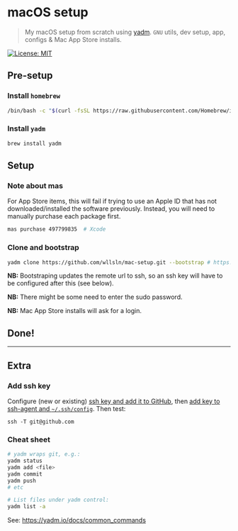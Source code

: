 # macOS setup

>  My macOS setup from scratch using [yadm](https://yadm.io).
> `GNU` utils, dev setup, app, configs & Mac App Store installs.

[![License: MIT](https://img.shields.io/badge/License-MIT-yellow.svg)](https://opensource.org/licenses/MIT)

## Pre-setup

### Install `homebrew`

```bash
/bin/bash -c "$(curl -fsSL https://raw.githubusercontent.com/Homebrew/install/HEAD/install.sh)"
```

### Install `yadm`

```bash
brew install yadm
```

## Setup

### Note about mas

For App Store items, this will fail if trying to use an Apple ID that has not downloaded/installed the software previously. Instead, you will need to manually purchase each package first.
```bash
mas purchase 497799835  # Xcode
```

### Clone and bootstrap

```bash
yadm clone https://github.com/wllsln/mac-setup.git --bootstrap # https!
```

**NB:** Bootstraping updates the remote url to ssh, so an ssh key will have to be configured after this (see below).

**NB:** There might be some need to enter the sudo password.

**NB:** Mac App Store installs will ask for a login.

## Done!

----

## Extra

### Add ssh key

Configure (new or existing) [ssh key and add it to GitHub](https://help.github.com/articles/connecting-to-github-with-ssh/), then [add key to ssh-agent and `~/.ssh/config`](https://help.github.com/articles/generating-a-new-ssh-key-and-adding-it-to-the-ssh-agent/#adding-your-ssh-key-to-the-ssh-agent). Then test:

```
ssh -T git@github.com
```

### Cheat sheet

```bash
# yadm wraps git, e.g.:
yadm status
yadm add <file>
yadm commit
yadm push
# etc

# List files under yadm control:
yadm list -a
```

See: https://yadm.io/docs/common_commands
